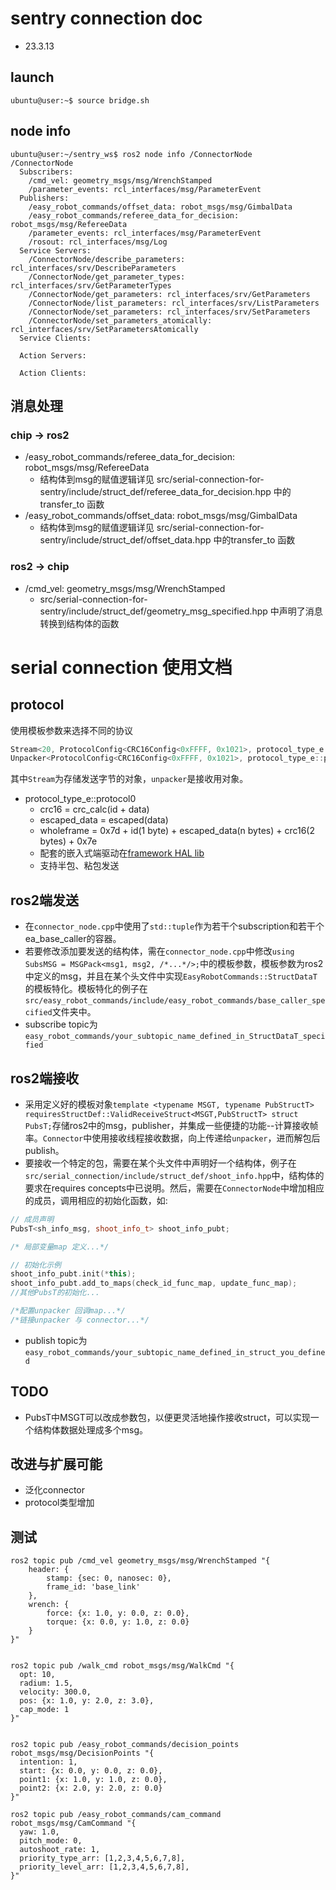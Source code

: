 # sentry connection doc
- 23.3.13
## launch
```shell
ubuntu@user:~$ source bridge.sh
```
## node info
```shell
ubuntu@user:~/sentry_ws$ ros2 node info /ConnectorNode 
/ConnectorNode
  Subscribers:
    /cmd_vel: geometry_msgs/msg/WrenchStamped
    /parameter_events: rcl_interfaces/msg/ParameterEvent
  Publishers:
    /easy_robot_commands/offset_data: robot_msgs/msg/GimbalData
    /easy_robot_commands/referee_data_for_decision: robot_msgs/msg/RefereeData
    /parameter_events: rcl_interfaces/msg/ParameterEvent
    /rosout: rcl_interfaces/msg/Log
  Service Servers:
    /ConnectorNode/describe_parameters: rcl_interfaces/srv/DescribeParameters
    /ConnectorNode/get_parameter_types: rcl_interfaces/srv/GetParameterTypes
    /ConnectorNode/get_parameters: rcl_interfaces/srv/GetParameters
    /ConnectorNode/list_parameters: rcl_interfaces/srv/ListParameters
    /ConnectorNode/set_parameters: rcl_interfaces/srv/SetParameters
    /ConnectorNode/set_parameters_atomically: rcl_interfaces/srv/SetParametersAtomically
  Service Clients:

  Action Servers:

  Action Clients:
```
## 消息处理
### chip -> ros2
- /easy_robot_commands/referee_data_for_decision: robot_msgs/msg/RefereeData
    - 结构体到msg的赋值逻辑详见 src/serial-connection-for-sentry/include/struct_def/referee_data_for_decision.hpp 中的transfer_to 函数
- /easy_robot_commands/offset_data: robot_msgs/msg/GimbalData
    - 结构体到msg的赋值逻辑详见 src/serial-connection-for-sentry/include/struct_def/offset_data.hpp 中的transfer_to 函数
### ros2 -> chip
- /cmd_vel: geometry_msgs/msg/WrenchStamped
    - src/serial-connection-for-sentry/include/struct_def/geometry_msg_specified.hpp 中声明了消息转换到结构体的函数

# serial connection 使用文档

## protocol
使用模板参数来选择不同的协议
```c++
Stream<20, ProtocolConfig<CRC16Config<0xFFFF, 0x1021>, protocol_type_e::protocol0>> stream;
Unpacker<ProtocolConfig<CRC16Config<0xFFFF, 0x1021>, protocol_type_e::protocol0>> unpacker;
```
其中`Stream`为存储发送字节的对象，`unpacker`是接收用对象。
- protocol_type_e::protocol0
    - crc16 = crc_calc(id + data)
    - escaped_data = escaped(data)
    - wholeframe = 0x7d + id(1 byte) + escaped_data(n bytes) + crc16(2 bytes) + 0x7e
    - 配套的嵌入式端驱动在[framework HAL lib](https://gl.ngxy.team:32072/embedded_group/projects/all_in_one_framework/hal)
    - 支持半包、粘包发送
## ros2端发送
- 在`connector_node.cpp`中使用了`std::tuple`作为若干个subscription和若干个ea_base_caller的容器。
- 若要修改添加要发送的结构体，需在`connector_node.cpp`中修改`using SubsMSG = MSGPack<msg1, msg2, /*...*/>;`中的模板参数，模板参数为ros2中定义的msg，并且在某个头文件中实现`EasyRobotCommands::StructDataT`的模板特化。模板特化的例子在`src/easy_robot_commands/include/easy_robot_commands/base_caller_specified`文件夹中。
- subscribe topic为`easy_robot_commands/your_subtopic_name_defined_in_StructDataT_specified`
## ros2端接收
- 采用定义好的模板对象`template <typename MSGT, typename PubStructT> requiresStructDef::ValidReceiveStruct<MSGT,PubStructT> struct PubsT;`存储ros2中的msg，publisher，并集成一些便捷的功能--计算接收帧率。`Connector`中使用接收线程接收数据，向上传递给`unpacker`，进而解包后publish。
- 要接收一个特定的包，需要在某个头文件中声明好一个结构体，例子在`src/serial_connection/include/struct_def/shoot_info.hpp`中，结构体的要求在requires concepts中已说明。然后，需要在`ConnectorNode`中增加相应的成员，调用相应的初始化函数，如:
```c++
// 成员声明
PubsT<sh_info_msg, shoot_info_t> shoot_info_pubt;
```
```c++
/* 局部变量map 定义...*/

// 初始化示例
shoot_info_pubt.init(*this);
shoot_info_pubt.add_to_maps(check_id_func_map, update_func_map);
//其他PubsT的初始化...

/*配置unpacker 回调map...*/
/*链接unpacker 与 connector...*/
```
- publish topic为`easy_robot_commands/your_subtopic_name_defined_in_struct_you_defined`

## TODO
- PubsT中MSGT可以改成参数包，以便更灵活地操作接收struct，可以实现一个结构体数据处理成多个msg。

## 改进与扩展可能
- 泛化connector
- protocol类型增加



## 测试
```shell
ros2 topic pub /cmd_vel geometry_msgs/msg/WrenchStamped "{
    header: {
        stamp: {sec: 0, nanosec: 0},
        frame_id: 'base_link'
    },
    wrench: {
        force: {x: 1.0, y: 0.0, z: 0.0},
        torque: {x: 0.0, y: 1.0, z: 0.0}
    }
}"


ros2 topic pub /walk_cmd robot_msgs/msg/WalkCmd "{
  opt: 10,
  radium: 1.5,
  velocity: 300.0,
  pos: {x: 1.0, y: 2.0, z: 3.0},
  cap_mode: 1
}"


ros2 topic pub /easy_robot_commands/decision_points robot_msgs/msg/DecisionPoints "{
  intention: 1,
  start: {x: 0.0, y: 0.0, z: 0.0},
  point1: {x: 1.0, y: 1.0, z: 0.0},
  point2: {x: 2.0, y: 2.0, z: 0.0}
}"

ros2 topic pub /easy_robot_commands/cam_command robot_msgs/msg/CamCommand "{
  yaw: 1.0,
  pitch_mode: 0,
  autoshoot_rate: 1,
  priority_type_arr: [1,2,3,4,5,6,7,8],
  priority_level_arr: [1,2,3,4,5,6,7,8],
}"
```
